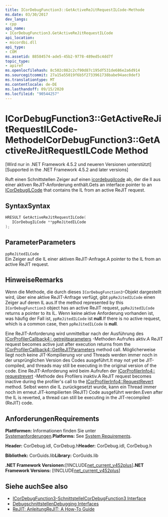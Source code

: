 ```yaml
---
title: ICorDebugFunction3::GetActiveReJitRequestILCode-Methode
ms.date: 03/30/2017
dev_langs:
- cpp
api_name:
- ICorDebugFunction3.GetActiveReJitRequestILCode
api_location:
- mscordbi.dll
api_type:
- COM
ms.assetid: 88584574-ade5-45b2-9778-489ed5c4dd7f
topic_type:
- apiref
ms.openlocfilehash: 8c502c082c2cf90d87c195df531de686e2a6d914
ms.sourcegitcommit: 27a15a55019f6b5f2733961738babe94aec0def3
ms.translationtype: MT
ms.contentlocale: de-DE
ms.lasthandoff: 09/15/2020
ms.locfileid: "90544257"
---
```

# <a name="icordebugfunction3getactiverejitrequestilcode-method"></a><span data-ttu-id="318dc-102">ICorDebugFunction3::GetActiveReJitRequestILCode-Methode</span><span class="sxs-lookup"><span data-stu-id="318dc-102">ICorDebugFunction3::GetActiveReJitRequestILCode Method</span></span>
<span data-ttu-id="318dc-103">[Wird nur in .NET Framework 4.5.2 und neueren Versionen unterstützt]</span><span class="sxs-lookup"><span data-stu-id="318dc-103">[Supported in the .NET Framework 4.5.2 and later versions]</span></span>  
  
 <span data-ttu-id="318dc-104">Ruft einen Schnittstellen Zeiger auf einen [icordebugilcode](icordebugilcode-interface.md) ab, der die Il aus einer aktiven ReJIT-Anforderung enthält.</span><span class="sxs-lookup"><span data-stu-id="318dc-104">Gets an interface pointer to an [ICorDebugILCode](icordebugilcode-interface.md) that contains the IL from an active ReJIT request.</span></span>  
  
## <a name="syntax"></a><span data-ttu-id="318dc-105">Syntax</span><span class="sxs-lookup"><span data-stu-id="318dc-105">Syntax</span></span>  
  
```cpp
HRESULT GetActiveReJitRequestILCode(  
   ICorDebugILCode **ppReJitedILCode  
);  
```  
  
## <a name="parameters"></a><span data-ttu-id="318dc-106">Parameter</span><span class="sxs-lookup"><span data-stu-id="318dc-106">Parameters</span></span>  
 `ppReJitedILCode`  
 <span data-ttu-id="318dc-107">Ein Zeiger auf die IL einer aktiven ReJIT-Anfrage.</span><span class="sxs-lookup"><span data-stu-id="318dc-107">A pointer to the IL from an active ReJIT request.</span></span>  
  
## <a name="remarks"></a><span data-ttu-id="318dc-108">Hinweise</span><span class="sxs-lookup"><span data-stu-id="318dc-108">Remarks</span></span>  
 <span data-ttu-id="318dc-109">Wenn die Methode, die durch dieses `ICorDebugFunction3`-Objekt dargestellt wird, über eine aktive ReJIT-Anfrage verfügt, gibt `ppReJitedILCode` einen Zeiger auf deren IL aus.</span><span class="sxs-lookup"><span data-stu-id="318dc-109">If the method represented by this `ICorDebugFunction3` object has an active ReJIT request, `ppReJitedILCode` returns a pointer to its IL.</span></span> <span data-ttu-id="318dc-110">Wenn keine aktive Anforderung vorhanden ist, was häufig der Fall ist, `ppReJitedILCode` ist **null**.</span><span class="sxs-lookup"><span data-stu-id="318dc-110">If there is no active request, which is a common case, then `ppReJitedILCode` is **null**.</span></span>  
  
 <span data-ttu-id="318dc-111">Eine ReJIT-Anforderung wird unmittelbar nach der Ausführung des [ICorProfilerCallback4:: getrejitparameters](../profiling/icorprofilercallback4-getrejitparameters-method.md) -Methoden Aufrufes aktiv.</span><span class="sxs-lookup"><span data-stu-id="318dc-111">A ReJIT request becomes active just after execution returns from the [ICorProfilerCallback4::GetReJITParameters](../profiling/icorprofilercallback4-getrejitparameters-method.md) method call.</span></span> <span data-ttu-id="318dc-112">Möglicherweise liegt noch keine JIT-Kompilierung vor und Threads werden immer noch in der ursprünglichen Version des Codes ausgeführt.</span><span class="sxs-lookup"><span data-stu-id="318dc-112">It may not yet be JIT-compiled, and threads may still be executing in the original version of the code.</span></span> <span data-ttu-id="318dc-113">Eine ReJIT-Anforderung wird beim Aufrufen der [ICorProfilerInfo4:: requestrevert](../profiling/icorprofilerinfo4-requestrevert-method.md) -Methode des Profilers inaktiv.</span><span class="sxs-lookup"><span data-stu-id="318dc-113">A ReJIT request becomes inactive during the profiler's call to the [ICorProfilerInfo4::RequestRevert](../profiling/icorprofilerinfo4-requestrevert-method.md) method.</span></span> <span data-ttu-id="318dc-114">Selbst wenn die IL zurückgesetzt wurde, kann ein Thread immer noch im erneut JIT-kompilierten (ReJIT) Code ausgeführt werden.</span><span class="sxs-lookup"><span data-stu-id="318dc-114">Even after the IL is reverted, a thread can still be executing in the JIT-recompiled (ReJIT) code.</span></span>  
  
## <a name="requirements"></a><span data-ttu-id="318dc-115">Anforderungen</span><span class="sxs-lookup"><span data-stu-id="318dc-115">Requirements</span></span>  
 <span data-ttu-id="318dc-116">**Plattformen:** Informationen finden Sie unter [Systemanforderungen](../../get-started/system-requirements.md).</span><span class="sxs-lookup"><span data-stu-id="318dc-116">**Platforms:** See [System Requirements](../../get-started/system-requirements.md).</span></span>  
  
 <span data-ttu-id="318dc-117">**Header:** CorDebug.idl, CorDebug.h</span><span class="sxs-lookup"><span data-stu-id="318dc-117">**Header:** CorDebug.idl, CorDebug.h</span></span>  
  
 <span data-ttu-id="318dc-118">**Bibliothek:** CorGuids.lib</span><span class="sxs-lookup"><span data-stu-id="318dc-118">**Library:** CorGuids.lib</span></span>  
  
 <span data-ttu-id="318dc-119">**.NET Framework Versionen:**[!INCLUDE[net_current_v452plus](../../../../includes/net-current-v452plus-md.md)]</span><span class="sxs-lookup"><span data-stu-id="318dc-119">**.NET Framework Versions:** [!INCLUDE[net_current_v452plus](../../../../includes/net-current-v452plus-md.md)]</span></span>  
  
## <a name="see-also"></a><span data-ttu-id="318dc-120">Siehe auch</span><span class="sxs-lookup"><span data-stu-id="318dc-120">See also</span></span>

- [<span data-ttu-id="318dc-121">ICorDebugFunction3-Schnittstelle</span><span class="sxs-lookup"><span data-stu-id="318dc-121">ICorDebugFunction3 Interface</span></span>](icordebugfunction3-interface.md)
- [<span data-ttu-id="318dc-122">Debugschnittstellen</span><span class="sxs-lookup"><span data-stu-id="318dc-122">Debugging Interfaces</span></span>](debugging-interfaces.md)
- [<span data-ttu-id="318dc-123">ReJIT: Anleitung</span><span class="sxs-lookup"><span data-stu-id="318dc-123">ReJIT: A How-To Guide</span></span>](/archive/blogs/davbr/rejit-a-how-to-guide)
